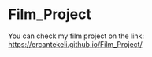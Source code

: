 # Film_Project
You can check my film project on the link: https://ercantekeli.github.io/Film_Project/

